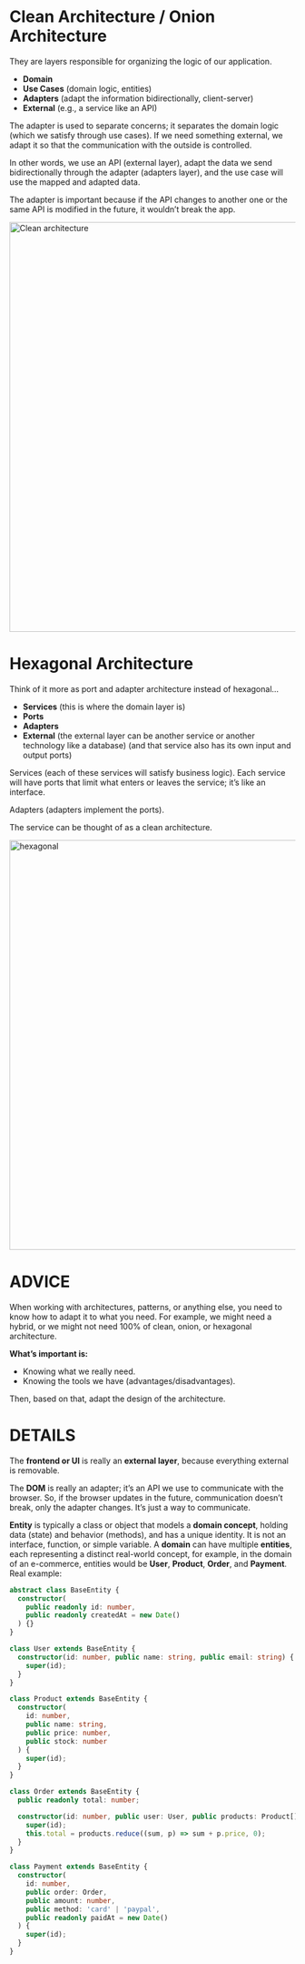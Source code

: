 # Clean Architecture / Onion Architecture

They are layers responsible for organizing the logic of our application.

* **Domain**
* **Use Cases** (domain logic, entities)
* **Adapters** (adapt the information bidirectionally, client-server)
* **External** (e.g., a service like an API)

The adapter is used to separate concerns; it separates the domain logic (which we satisfy through use cases). If we need something external, we adapt it so that the communication with the outside is controlled.

In other words, we use an API (external layer), adapt the data we send bidirectionally through the adapter (adapters layer), and the use case will use the mapped and adapted data.

The adapter is important because if the API changes to another one or the same API is modified in the future, it wouldn’t break the app.

<img width="1280" height="720" alt="Clean architecture" src="https://github.com/user-attachments/assets/42777027-5375-4ac4-a4d9-c45bab1417af" />

# Hexagonal Architecture

Think of it more as port and adapter architecture instead of hexagonal...

* **Services** (this is where the domain layer is)
* **Ports**
* **Adapters**
* **External** (the external layer can be another service or another technology like a database) (and that service also has its own input and output ports)

Services (each of these services will satisfy business logic). Each service will have ports that limit what enters or leaves the service; it’s like an interface.

Adapters (adapters implement the ports).

The service can be thought of as a clean architecture.

<img width="1280" height="720" alt="hexagonal" src="https://github.com/user-attachments/assets/9f3ded31-03ce-4199-aaa9-c106d5b7dcc3" />

# ADVICE

When working with architectures, patterns, or anything else, you need to know how to adapt it to what you need. For example, we might need a hybrid, or we might not need 100% of clean, onion, or hexagonal architecture.

**What’s important is:**

* Knowing what we really need.
* Knowing the tools we have (advantages/disadvantages).

Then, based on that, adapt the design of the architecture.

# DETAILS

The **frontend or UI** is really an **external layer**, because everything external is removable.

The **DOM** is really an adapter; it’s an API we use to communicate with the browser. So, if the browser updates in the future, communication doesn’t break, only the adapter changes. It’s just a way to communicate.

**Entity** is typically a class or object that models a **domain concept**, holding data (state) and behavior (methods), and has a unique identity. It is not an interface, function, or simple variable. A **domain** can have multiple **entities**, each representing a distinct real-world concept, for example, in the domain of an e-commerce, entities would be **User**, **Product**, **Order**, and **Payment**. Real example:

```ts
abstract class BaseEntity {
  constructor(
    public readonly id: number,
    public readonly createdAt = new Date()
  ) {}
}

class User extends BaseEntity {
  constructor(id: number, public name: string, public email: string) {
    super(id);
  }
}

class Product extends BaseEntity {
  constructor(
    id: number,
    public name: string,
    public price: number,
    public stock: number
  ) {
    super(id);
  }
}

class Order extends BaseEntity {
  public readonly total: number;

  constructor(id: number, public user: User, public products: Product[]) {
    super(id);
    this.total = products.reduce((sum, p) => sum + p.price, 0);
  }
}

class Payment extends BaseEntity {
  constructor(
    id: number,
    public order: Order,
    public amount: number,
    public method: 'card' | 'paypal',
    public readonly paidAt = new Date()
  ) {
    super(id);
  }
}
